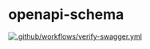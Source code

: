 # openapi-schema

[![.github/workflows/verify-swagger.yml](https://github.com/storevision/openapi-schema/actions/workflows/verify-swagger.yml/badge.svg)](https://github.com/storevision/openapi-schema/actions/workflows/verify-swagger.yml)
